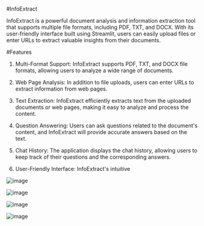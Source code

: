 #InfoExtract

InfoExtract is a powerful document analysis and information extraction tool that supports multiple file formats, including PDF, TXT, and DOCX. With its user-friendly interface built using Streamlit, users can easily upload files or enter URLs to extract valuable insights from their documents.

#Features

1. Multi-Format Support: InfoExtract supports PDF, TXT, and DOCX file formats, allowing users to analyze a wide range of documents.

2. Web Page Analysis: In addition to file uploads, users can enter URLs to extract information from web pages.

3. Text Extraction: InfoExtract efficiently extracts text from the uploaded documents or web pages, making it easy to analyze and process the content.

4. Question Answering: Users can ask questions related to the document's content, and InfoExtract will provide accurate answers based on the text.

5. Chat History: The application displays the chat history, allowing users to keep track of their questions and the corresponding answers.

6. User-Friendly Interface: InfoExtract's intuitive

![image](https://github.com/tushark01/InfoExtract/assets/70583158/93c1e445-e2cd-4d56-931c-88e42b61e602)

![image](https://github.com/tushark01/InfoExtract/assets/70583158/c1a5228f-5b03-4fb2-86b0-2b8f656c178c)

![image](https://github.com/tushark01/InfoExtract/assets/70583158/219c05dd-05cf-4b0b-98a7-e03347ed99b8)

![image](https://github.com/tushark01/InfoExtract/assets/70583158/2e33b09b-2917-48a8-877c-8c19b3094fb0)



